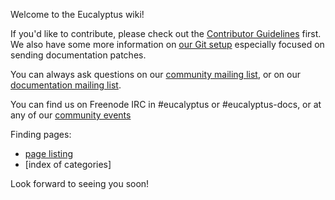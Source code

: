 Welcome to the Eucalyptus wiki!

If you'd like to contribute, please check out the [Contributor Guidelines](https://github.com/eucalyptus/eucalyptus/wiki/Contributing) first. We also have some more information on [our Git setup](https://github.com/eucalyptus/eucalyptus/wiki/Documentation-Contributions) especially focused on sending documentation patches.

You can always ask questions on our [community mailing list](http://lists.eucalyptus.com/cgi-bin/mailman/listinfo/community), or on our [documentation mailing list](http://lists.eucalyptus.com/cgi-bin/mailman/listinfo/community). 

You can find us on Freenode IRC in #eucalyptus or #eucalyptus-docs, or at any of our [community events](https://github.com/eucalyptus/eucalyptus/wiki/Community-Events)

Finding pages:
* [page listing](https://github.com/eucalyptus/eucalyptus/wiki/_pages)
* [index of categories]

Look forward to seeing you soon!